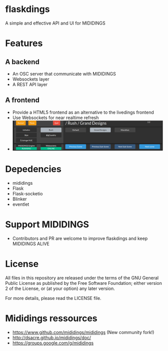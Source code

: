 # flaskdings
A simple and effective API and UI for MIDIDINGS

# Features
## A backend
* An OSC server that communicate with MIDIDINGS
* Websockets layer
* A REST API layer
## A frontend
* Provide a HTML5 frontend as an alternative to the livedings frontend
* Use Websockets for near realtime refresh
* <img src="/doc/flaskdings.png" />

# Depedencies
* mididings
* Flask
* Flask-socketio
* Blinker
* eventlet

# Support MIDIDINGS
* Contributors and PR are welcome to improve flaskdings and keep MIDIDINGS ALIVE

# License
All files in this repository are released under the terms of the GNU
General Public License as published by the Free Software Foundation;
either version 2 of the License, or (at your option) any later version.

For more details, please read the LICENSE file.

# Mididings ressources
* https://www.github.com/mididings/mididings (New community fork!)
* http://dsacre.github.io/mididings/doc/
* https://groups.google.com/g/mididings
